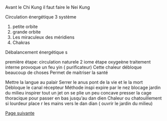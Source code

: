 Avant le Chi Kung il faut faire le Nei Kung 

Circulation énergétique 
3 système 
1. petite orbite
2. grande orbite
3. Les miraculeux des méridiens
4. Chakras

Débalancement énergétique s

première étape: circulation naturele
2 iome étape oxygeène traitement interne provoque un feu yin ( purificateur)
Cette chaleur débloque beaucoup de choses
Permet de maitriser la santé

Mettre la langue au palair
Serrer le anus pont de la vie et le la mort
Débloque le canal récepteur
Méthode inspi expire par le nez
blocage jardin du milieu inspirer tout un jet
on se plie un peu concave
presser la cage thoracique pour passer en bas
jusqu’au dan dien
Chaleur ou chatouillement
si lourdeur  place r les mains vers le dan dian ( ouvrir le jardin du milieu)

[Page suivante](2024-02-04-08.md)